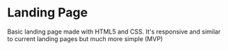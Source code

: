 # Landing Page

Basic landing page made with HTML5 and CSS. It's responsive and similar to current landing pages but much more simple (MVP)
